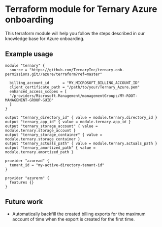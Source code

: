 # Terraform module for Ternary Azure onboarding

This terraform module will help you follow the steps described
in our knowledge base for Azure onboarding.

## Example usage

```
module "ternary" {
  source = "https://github.com/TernaryInc/ternary-onb-permissions.git//azure/terraform?ref=master"

  billing_account_id      = "MY_MICROSOFT_BILLING_ACCOUNT_ID"
  client_certificate_path = "/path/to/your/Ternary_Azure.pem"
  enhanced_access_scopes = [
  "/providers/Microsoft.Management/managementGroups/MY-ROOT-MANAGEMENT-GROUP-GUID"
  ]
}

output "ternary_directory_id" { value = module.ternary.directory_id }
output "ternary_app_id" { value = module.ternary.app_id }
output "ternary_storage_account" { value = module.ternary.storage_account }
output "ternary_storage_container" { value = module.ternary.storage_container }
output "ternary_actuals_path" { value = module.ternary.actuals_path }
output "ternary_amortized_path" { value = module.ternary.amortized_path }

provider "azuread" {
  tenant_id = "my-active-directory-tenant-id"
}

provider "azurerm" {
  features {}
}
```

## Future work

* Automatically backfill the created billing exports for the maximum account of time when the export is created for the first time.
